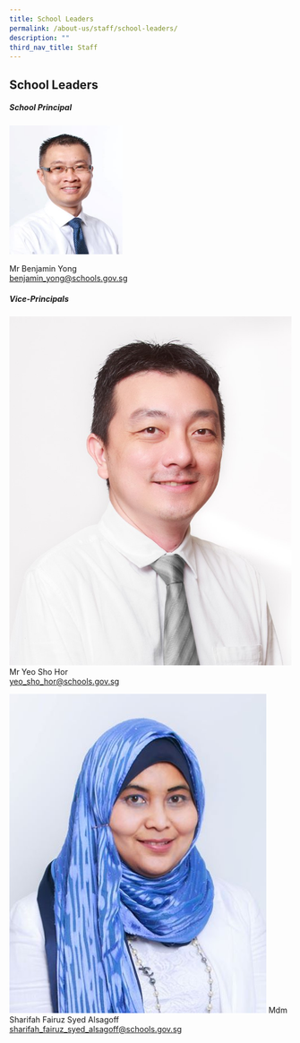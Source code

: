 ```yaml
---
title: School Leaders
permalink: /about-us/staff/school-leaders/
description: ""
third_nav_title: Staff
---
```

## School Leaders 
##### **School Principal**


<img style="width:40%;" src="images/benjaminyong.jpg">


Mr Benjamin Yong<br>
[benjamin_yong@schools.gov.sg](benjamin_yong@schools.gov.sg) 

##### **Vice-Principals**

![](/images/yeoshohor.jpg)
Mr Yeo Sho Hor <br>
[yeo_sho_hor@schools.gov.sg](yeo_sho_hor@schools.gov.sg) <br>

![](/images/sharifahfairuz.jpg)
Mdm Sharifah Fairuz Syed Alsagoff<br>
[sharifah_fairuz_syed_alsagoff@schools.gov.sg](sharifah_fairuz_syed_alsagoff@schools.gov.sg)